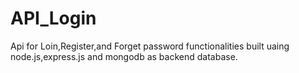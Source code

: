 # API_Login
Api for Loin,Register,and Forget password functionalities built uaing node.js,express.js and mongodb as backend database.
